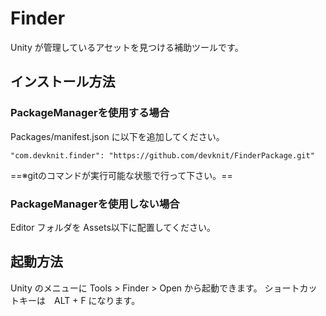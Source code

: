 # Finder

Unity が管理しているアセットを見つける補助ツールです。

## インストール方法


### PackageManagerを使用する場合

Packages/manifest.json に以下を追加してください。

```
"com.devknit.finder": "https://github.com/devknit/FinderPackage.git"
```
==※gitのコマンドが実行可能な状態で行って下さい。==

### PackageManagerを使用しない場合

Editor フォルダを Assets以下に配置してください。

## 起動方法

Unity のメニューに Tools > Finder > Open から起動できます。
ショートカットキーは　ALT + F になります。

